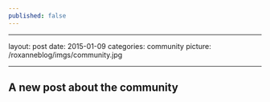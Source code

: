 ```yaml
---
published: false
---
```


---
layout: post
date: 2015-01-09
categories: community
picture: /roxanneblog/imgs/community.jpg

---

## A new post about the community

